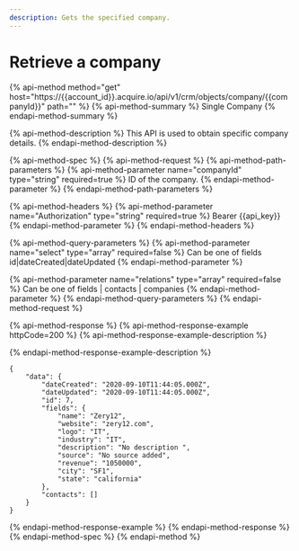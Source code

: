 ```yaml
---
description: Gets the specified company.
---
```


# Retrieve a company

{% api-method method="get" host="https://{{account\_id}}.acquire.io/api/v1/crm/objects/company/{{companyId}}" path="" %}
{% api-method-summary %}
Single Company
{% endapi-method-summary %}

{% api-method-description %}
This API is used to obtain specific company details.
{% endapi-method-description %}

{% api-method-spec %}
{% api-method-request %}
{% api-method-path-parameters %}
{% api-method-parameter name="companyId" type="string" required=true %}
ID of the company.
{% endapi-method-parameter %}
{% endapi-method-path-parameters %}

{% api-method-headers %}
{% api-method-parameter name="Authorization" type="string" required=true %}
Bearer {{api\_key}} 
{% endapi-method-parameter %}
{% endapi-method-headers %}

{% api-method-query-parameters %}
{% api-method-parameter name="select" type="array" required=false %}
Can be one of fields id\|dateCreated\|dateUpdated
{% endapi-method-parameter %}

{% api-method-parameter name="relations" type="array" required=false %}
Can be one of fields \| contacts \| companies
{% endapi-method-parameter %}
{% endapi-method-query-parameters %}
{% endapi-method-request %}

{% api-method-response %}
{% api-method-response-example httpCode=200 %}
{% api-method-response-example-description %}

{% endapi-method-response-example-description %}

```
{
    "data": {
        "dateCreated": "2020-09-10T11:44:05.000Z",
        "dateUpdated": "2020-09-10T11:44:05.000Z",
        "id": 7,
        "fields": {
            "name": "Zery12",
            "website": "zery12.com",
            "logo": "IT",
            "industry": "IT",
            "description": "No description ",
            "source": "No source added",
            "revenue": "1050000",
            "city": "SF1",
            "state": "california"
        },
        "contacts": []
    }
}
```
{% endapi-method-response-example %}
{% endapi-method-response %}
{% endapi-method-spec %}
{% endapi-method %}



